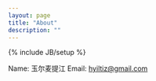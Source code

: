 ```yaml
---
layout: page
title: "About"
description: ""
---
```

{% include JB/setup %}

Name: 玉尔麦提江
Email: hyiltiz@gmail.com
